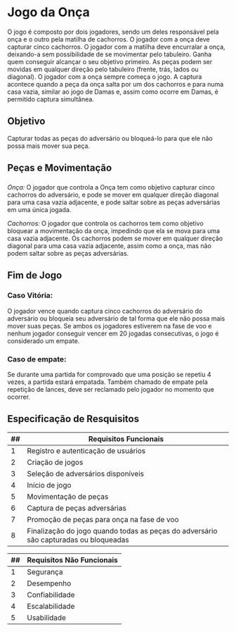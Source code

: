 # Jogo da Onça

O jogo é composto por dois jogadores, sendo um deles responsável pela onça
e o outro pela matilha de cachorros. O jogador com a onça deve capturar cinco
cachorros. O jogador com a matilha deve encurralar a onça, deixando-a sem
possibilidade de se movimentar pelo tabuleiro. Ganha quem conseguir alcançar
o seu objetivo primeiro. As peças podem ser movidas em qualquer direção pelo
tabuleiro (frente, trás, lados ou diagonal). O jogador com a onça sempre
começa o jogo. A captura acontece quando a peça da onça salta por um dos
cachorros e para numa casa vazia, similar ao jogo de Damas e, assim como
ocorre em Damas, é permitido captura simultânea.

## Objetivo

Capturar todas as peças do adversário ou bloqueá-lo para que ele não possa mais mover sua peça.

## Peças e  Movimentação

###
*Onça:* O jogador que controla a Onça tem como objetivo capturar cinco cachorros do adversário, e pode se mover em qualquer direção diagonal para uma casa vazia adjacente, e pode saltar sobre as peças adversárias em uma única jogada.

*Cachorros:* O jogador que controla os cachorros tem como objetivo bloquear a movimentação da onça, impedindo que ela se mova para uma casa vazia adjacente. Os cachorros podem se mover em qualquer direção diagonal para uma casa vazia adjacente, assim como a onça, mas não podem saltar sobre as peças adversárias.

## Fim de Jogo

### Caso Vitória: 
O jogador vence quando captura cinco cachorros do adversário do adversário ou bloqueia seu adversário de tal forma que ele não possa mais mover suas peças. Se ambos os jogadores estiverem na fase de voo e nenhum jogador conseguir vencer em 20 jogadas consecutivas, o jogo é considerado um empate.

### Caso de empate: 
Se durante uma partida for comprovado que uma
posição se repetiu 4 vezes, a partida estará empatada. Também chamado
de empate pela repetição de lances, deve ser reclamado pelo jogador no
momento que ocorrer. 

## Especificação de Resquisitos

| ## | Requisitos Funcionais                                              |
|---|--------------------------------------------------------------------|
| 1 | Registro e autenticação de usuários                                 |
| 2 | Criação de jogos                                                    |
| 3 | Seleção de adversários disponíveis                                  |
| 4 | Início de jogo                                                      |
| 5 | Movimentação de peças                                               |
| 6 | Captura de peças adversárias                                         |
| 7 | Promoção de peças para onça na fase de voo                           |
| 8 | Finalização do jogo quando todas as peças do adversário são capturadas ou bloqueadas |

| ## | Requisitos Não Funcionais |
|---|---------------------------|
| 1 | Segurança                 |
| 2 | Desempenho                |
| 3 | Confiabilidade            |
| 4 | Escalabilidade            |
| 5 | Usabilidade               |
